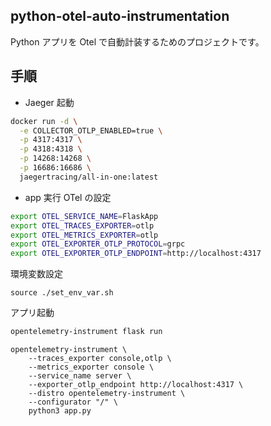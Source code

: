 ## python-otel-auto-instrumentation
Python アプリを Otel で自動計装するためのプロジェクトです。

## 手順
- Jaeger 起動
```sh
docker run -d \
  -e COLLECTOR_OTLP_ENABLED=true \
  -p 4317:4317 \
  -p 4318:4318 \
  -p 14268:14268 \
  -p 16686:16686 \
  jaegertracing/all-in-one:latest
```

- app 実行
OTel の設定
```sh:set_env_var.sh
export OTEL_SERVICE_NAME=FlaskApp
export OTEL_TRACES_EXPORTER=otlp
export OTEL_METRICS_EXPORTER=otlp
export OTEL_EXPORTER_OTLP_PROTOCOL=grpc
export OTEL_EXPORTER_OTLP_ENDPOINT=http://localhost:4317
```
環境変数設定
```
source ./set_env_var.sh
```
アプリ起動
```sh
opentelemetry-instrument flask run
```

```
opentelemetry-instrument \
    --traces_exporter console,otlp \
    --metrics_exporter console \
    --service_name server \
    --exporter_otlp_endpoint http://localhost:4317 \
    --distro opentelemetry-instrument \
    --configurator "/" \
    python3 app.py
```